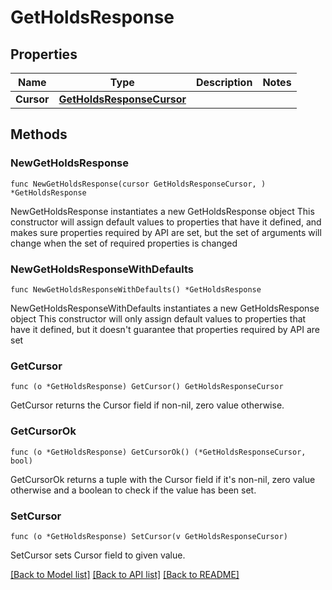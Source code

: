 # GetHoldsResponse

## Properties

Name | Type | Description | Notes
------------ | ------------- | ------------- | -------------
**Cursor** | [**GetHoldsResponseCursor**](GetHoldsResponseCursor.md) |  | 

## Methods

### NewGetHoldsResponse

`func NewGetHoldsResponse(cursor GetHoldsResponseCursor, ) *GetHoldsResponse`

NewGetHoldsResponse instantiates a new GetHoldsResponse object
This constructor will assign default values to properties that have it defined,
and makes sure properties required by API are set, but the set of arguments
will change when the set of required properties is changed

### NewGetHoldsResponseWithDefaults

`func NewGetHoldsResponseWithDefaults() *GetHoldsResponse`

NewGetHoldsResponseWithDefaults instantiates a new GetHoldsResponse object
This constructor will only assign default values to properties that have it defined,
but it doesn't guarantee that properties required by API are set

### GetCursor

`func (o *GetHoldsResponse) GetCursor() GetHoldsResponseCursor`

GetCursor returns the Cursor field if non-nil, zero value otherwise.

### GetCursorOk

`func (o *GetHoldsResponse) GetCursorOk() (*GetHoldsResponseCursor, bool)`

GetCursorOk returns a tuple with the Cursor field if it's non-nil, zero value otherwise
and a boolean to check if the value has been set.

### SetCursor

`func (o *GetHoldsResponse) SetCursor(v GetHoldsResponseCursor)`

SetCursor sets Cursor field to given value.



[[Back to Model list]](../README.md#documentation-for-models) [[Back to API list]](../README.md#documentation-for-api-endpoints) [[Back to README]](../README.md)


